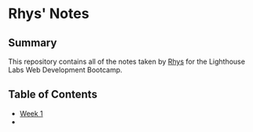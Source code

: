# Rhys' Notes

## Summary

This repository contains all of the notes taken by [Rhys](https://github.com/RhysWood) for the Lighthouse Labs Web Development Bootcamp.

## Table of Contents

- [Week 1](/Week_1)
-
